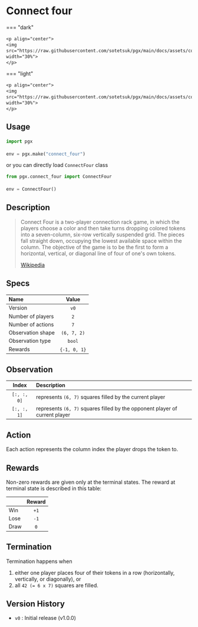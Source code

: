 # Connect four

=== "dark" 

    <p align="center">
    <img src="https://raw.githubusercontent.com/sotetsuk/pgx/main/docs/assets/connect_four_dark.gif" width="30%">
    </p>

=== "light" 

    <p align="center">
    <img src="https://raw.githubusercontent.com/sotetsuk/pgx/main/docs/assets/connect_four_light.gif" width="30%">
    </p>


## Usage

```py
import pgx

env = pgx.make("connect_four")
```

or you can directly load `ConnectFour` class

```py
from pgx.connect_four import ConnectFour

env = ConnectFour()
```

## Description

> Connect Four is a two-player connection rack game, in which the players choose a color and then take turns dropping colored tokens into a seven-column, six-row vertically suspended grid. The pieces fall straight down, occupying the lowest available space within the column. The objective of the game is to be the first to form a horizontal, vertical, or diagonal line of four of one's own tokens.
> 
> [Wikipedia](https://en.wikipedia.org/wiki/Connect_Four)

## Specs

| Name | Value |
|:---|:----:|
| Version | `v0` |
| Number of players | `2` |
| Number of actions | `7` |
| Observation shape | `(6, 7, 2)` |
| Observation type | `bool` |
| Rewards | `{-1, 0, 1}` |

## Observation

| Index | Description |
|:---:|:----|
| `[:, :, 0]` | represents `(6, 7)` squares filled by the current player |
| `[:, :, 1]` | represents `(6, 7)` squares filled by the opponent player of current player |

## Action
Each action represents the column index the player drops the token to.

## Rewards
Non-zero rewards are given only at the terminal states.
The reward at terminal state is described in this table:

| | Reward |
|:---|:----:|
| Win | `+1` |
| Lose | `-1` |
| Draw | `0` |

## Termination

Termination happens when 

1. either one player places four of their tokens in a row (horizontally, vertically, or diagonally), or 
2. all `42 (= 6 x 7)` squares are filled.


## Version History

- `v0` : Initial release (v1.0.0)

